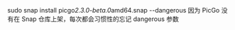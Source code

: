 sudo snap install picgo<em>2.3.0-beta.0</em>amd64.snap --dangerous    因为 PicGo 没有在 Snap 仓库上架，每次都会习惯性的忘记 dangerous 参数